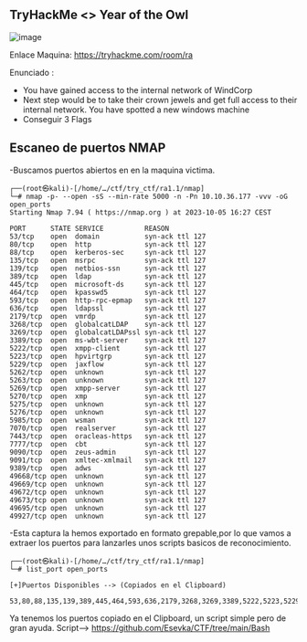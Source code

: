 ## TryHackMe  <> Year of the Owl

![image](https://github.com/Esevka/CTF/assets/139042999/ca6e2244-bb5a-4fb4-ad4a-c543249c58a3)

Enlace Maquina: https://tryhackme.com/room/ra

Enunciado : 

  - You have gained access to the internal network of WindCorp
  - Next step would be to take their crown jewels and get full access to their internal network. You have spotted a new windows machine
  - Conseguir 3 Flags

## Escaneo de puertos NMAP

-Buscamos puertos abiertos en en la maquina victima.

    ┌──(root㉿kali)-[/home/…/ctf/try_ctf/ra1.1/nmap]
    └─# nmap -p- --open -sS --min-rate 5000 -n -Pn 10.10.36.177 -vvv -oG open_ports
    Starting Nmap 7.94 ( https://nmap.org ) at 2023-10-05 16:27 CEST
    
    PORT      STATE SERVICE          REASON
    53/tcp    open  domain           syn-ack ttl 127
    80/tcp    open  http             syn-ack ttl 127
    88/tcp    open  kerberos-sec     syn-ack ttl 127
    135/tcp   open  msrpc            syn-ack ttl 127
    139/tcp   open  netbios-ssn      syn-ack ttl 127
    389/tcp   open  ldap             syn-ack ttl 127
    445/tcp   open  microsoft-ds     syn-ack ttl 127
    464/tcp   open  kpasswd5         syn-ack ttl 127
    593/tcp   open  http-rpc-epmap   syn-ack ttl 127
    636/tcp   open  ldapssl          syn-ack ttl 127
    2179/tcp  open  vmrdp            syn-ack ttl 127
    3268/tcp  open  globalcatLDAP    syn-ack ttl 127
    3269/tcp  open  globalcatLDAPssl syn-ack ttl 127
    3389/tcp  open  ms-wbt-server    syn-ack ttl 127
    5222/tcp  open  xmpp-client      syn-ack ttl 127
    5223/tcp  open  hpvirtgrp        syn-ack ttl 127
    5229/tcp  open  jaxflow          syn-ack ttl 127
    5262/tcp  open  unknown          syn-ack ttl 127
    5263/tcp  open  unknown          syn-ack ttl 127
    5269/tcp  open  xmpp-server      syn-ack ttl 127
    5270/tcp  open  xmp              syn-ack ttl 127
    5275/tcp  open  unknown          syn-ack ttl 127
    5276/tcp  open  unknown          syn-ack ttl 127
    5985/tcp  open  wsman            syn-ack ttl 127
    7070/tcp  open  realserver       syn-ack ttl 127
    7443/tcp  open  oracleas-https   syn-ack ttl 127
    7777/tcp  open  cbt              syn-ack ttl 127
    9090/tcp  open  zeus-admin       syn-ack ttl 127
    9091/tcp  open  xmltec-xmlmail   syn-ack ttl 127
    9389/tcp  open  adws             syn-ack ttl 127
    49668/tcp open  unknown          syn-ack ttl 127
    49669/tcp open  unknown          syn-ack ttl 127
    49672/tcp open  unknown          syn-ack ttl 127
    49673/tcp open  unknown          syn-ack ttl 127
    49695/tcp open  unknown          syn-ack ttl 127
    49927/tcp open  unknown          syn-ack ttl 127
    
-Esta captura la hemos exportado en formato grepable,por lo que vamos a extraer los puertos para lanzarles unos scripts basicos de reconocimiento.

    ┌──(root㉿kali)-[/home/…/ctf/try_ctf/ra1.1/nmap]
    └─# list_port open_ports 
    
    [+]Puertos Disponibles --> (Copiados en el Clipboard)
    
    53,80,88,135,139,389,445,464,593,636,2179,3268,3269,3389,5222,5223,5229,5262,5263,5269,5270,5275,5276,5985,7070,7443,7777,9090,9091,9389,49668,49669,49672,49673,49695,49927

  Ya tenemos los puertos copiado en el Clipboard, un script simple pero de gran ayuda. Script-->  https://github.com/Esevka/CTF/tree/main/Bash

